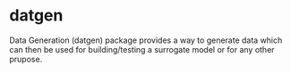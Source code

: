 # datgen
Data Generation (datgen) package provides a way to generate data which can then be used for building/testing a surrogate model or for any other prupose.
